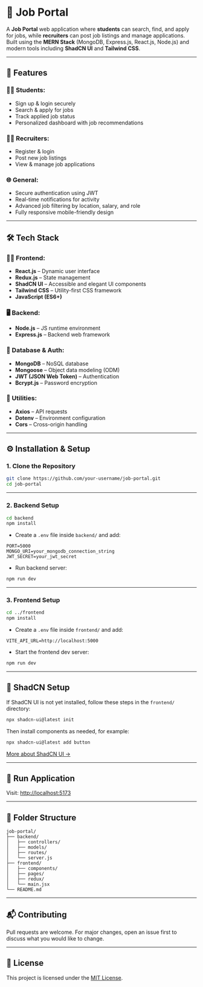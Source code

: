 # 💼 Job Portal

A **Job Portal** web application where **students** can search, find, and apply for jobs, while **recruiters** can post job listings and manage applications. Built using the **MERN Stack** (MongoDB, Express.js, React.js, Node.js) and modern tools including **ShadCN UI** and **Tailwind CSS**.

---

## 📌 Features

### 👩‍🎓 Students:
- Sign up & login securely
- Search & apply for jobs
- Track applied job status
- Personalized dashboard with job recommendations

### 🧑‍💼 Recruiters:
- Register & login
- Post new job listings
- View & manage job applications

### 🌐 General:
- Secure authentication using JWT
- Real-time notifications for activity
- Advanced job filtering by location, salary, and role
- Fully responsive mobile-friendly design

---

## 🛠 Tech Stack

### 🧑‍💻 Frontend:
- **React.js** – Dynamic user interface
- **Redux.js** – State management
- **ShadCN UI** – Accessible and elegant UI components
- **Tailwind CSS** – Utility-first CSS framework
- **JavaScript (ES6+)**

### 🖥 Backend:
- **Node.js** – JS runtime environment
- **Express.js** – Backend web framework

### 💾 Database & Auth:
- **MongoDB** – NoSQL database
- **Mongoose** – Object data modeling (ODM)
- **JWT (JSON Web Token)** – Authentication
- **Bcrypt.js** – Password encryption

### 🧰 Utilities:
- **Axios** – API requests
- **Dotenv** – Environment configuration
- **Cors** – Cross-origin handling

---

## ⚙️ Installation & Setup

### 1. Clone the Repository

```bash
git clone https://github.com/your-username/job-portal.git
cd job-portal
```

---

### 2. Backend Setup

```bash
cd backend
npm install
```

- Create a `.env` file inside `backend/` and add:

```env
PORT=5000
MONGO_URI=your_mongodb_connection_string
JWT_SECRET=your_jwt_secret
```

- Run backend server:

```bash
npm run dev
```

---

### 3. Frontend Setup

```bash
cd ../frontend
npm install
```

- Create a `.env` file inside `frontend/` and add:

```env
VITE_API_URL=http://localhost:5000
```

- Start the frontend dev server:

```bash
npm run dev
```

---

## 🧱 ShadCN Setup

If ShadCN UI is not yet installed, follow these steps in the `frontend/` directory:

```bash
npx shadcn-ui@latest init
```

Then install components as needed, for example:

```bash
npx shadcn-ui@latest add button
```

[More about ShadCN UI →](https://ui.shadcn.com)

---

## 🚀 Run Application

Visit: [http://localhost:5173](http://localhost:5173)

---

## 📁 Folder Structure

```
job-portal/
├── backend/
│   ├── controllers/
│   ├── models/
│   ├── routes/
│   └── server.js
├── frontend/
│   ├── components/
│   ├── pages/
│   ├── redux/
│   └── main.jsx
└── README.md
```

---

## 📬 Contributing

Pull requests are welcome. For major changes, open an issue first to discuss what you would like to change.

---

## 📄 License

This project is licensed under the [MIT License](LICENSE).
 
 
